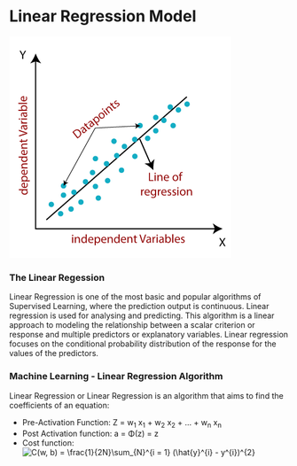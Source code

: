# Linear Regression Model

![image](https://github.com/ThanhLa-IJ/ML-picture/blob/main/Linear%20Regression.jpg)

### The Linear Regession 

Linear Regression is one of the most basic and popular algorithms of Supervised Learning, where the prediction output is continuous. Linear regression is used for analysing and predicting. This algorithm is a linear approach to modeling the relationship between a scalar criterion or response and multiple predictors or explanatory variables. Linear regression focuses on the conditional probability distribution of the response for the values of the predictors.

### Machine Learning - Linear Regression Algorithm 

Linear Regression or Linear Regression is an algorithm that aims to find the coefficients of an equation:

+ Pre-Activation Function: Z = w<sub>1</sub> x<sub>1</sub> + w<sub>2</sub> x<sub>2</sub> + ... + w<sub>n</sub> x<sub>n</sub>
+ Post Activation function: a = &Phi;(z) = z
+ Cost function: 
![C(w, b) = \frac{1}{2N}\sum_{N}^{i = 1} (\hat{y}^{i} - y^{i})^{2}](http://mathurl.com/render.cgi?E%20%3D%20mc%20%5E%202%5Cnocache)





